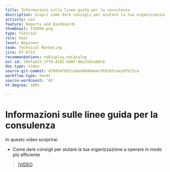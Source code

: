 ```yaml
---
title: Informazioni sulle linee guida per la consulenza
description: Scopri come dare consigli per aiutare la tua organizzazione a lavorare in modo più efficiente utilizzando [!UICONTROL Analisi avanzata] in Workfront.
activity: use
feature: Reports and Dashboards
thumbnail: 335056.png
type: Tutorial
role: User
level: Beginner
team: Technical Marketing
jira: KT-8723
recommendations: noDisplay,noCatalog
exl-id: 304fad15-1ffd-4282-b90f-0be31b2a08c6
doc-type: video
source-git-commit: d29054f0551a9add8460e4c9fd265cee2dfb72ca
workflow-type: tm+mt
source-wordcount: '41'
ht-degree: 100%

---
```


# Informazioni sulle linee guida per la consulenza

In questo video scoprirai:

* Come dare consigli per aiutare la tua organizzazione a operare in modo più efficiente

>[!VIDEO](https://video.tv.adobe.com/v/335056/?quality=12&learn=on)
